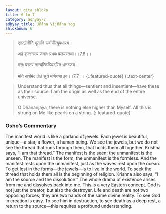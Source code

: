 ```yaml
---
layout: gita_shloka
title: 6 to 7
category: adhyay-7
adhyay_title: Jñāna Vijñāna Yog
shlokanum: 6
---
```


> एतद्योनीनि भूतानि सर्वाणीत्युपधारय।<br><br>अहं कृत्स्नस्य जगतः प्रभवः प्रलयस्तथा।।7.6।।<br><br>मत्तः परतरं नान्यत्किञ्चिदस्ति धनञ्जय।<br><br>मयि सर्वमिदं प्रोतं सूत्रे मणिगणा इव।।7.7।।
{:.featured-quote} 
{:.text-center}

> Understand thus that all things—sentient and insentient—have these as their source. I am the origin as well as the end of the entire universe.<br><br>O Dhananjaya, there is nothing else higher than Myself. All this is strung on Me like pearls on a string.
{:.featured-quote}

### Osho’s Commentary
The manifest world is like a garland of jewels. Each jewel is beautiful, unique—a star, a flower, a human being. We see the jewels, but we do not see the thread that runs through them, that holds them all together.
Krishna says, “I am that thread.”
The manifest is the seen; the unmanifest is the unseen. The manifest is the form; the unmanifest is the formless. And the manifest rests upon the unmanifest, just as the waves rest upon the ocean. To get lost in the forms—the jewels—is to live in the world. To seek the thread that holds them all is the beginning of religion.
Krishna also says, “I am the source and the dissolution.” The whole drama of existence arises from me and dissolves back into me. This is a very Eastern concept. God is not just the creator, but also the destroyer. Life and death are not two opposing forces; they are two hands of the same divine reality. To see God in creation is easy. To see him in destruction, to see death as a deep rest, a return to the source—this requires a profound understanding.
